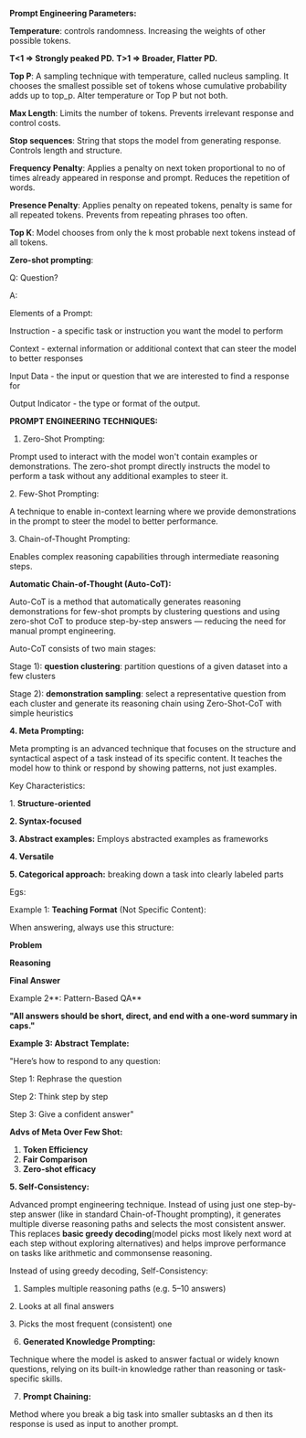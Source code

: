 **Prompt Engineering Parameters:**

**Temperature**: controls randomness. Increasing the weights of other possible tokens.

**T<1 => Strongly peaked PD.**
**T>1 => Broader, Flatter PD.**

**Top P**: A sampling technique with temperature, called nucleus sampling. It chooses the smallest possible set of tokens whose cumulative probability adds up to top\_p. Alter temperature or Top P but not both.

**Max Length**: Limits the number of tokens. Prevents irrelevant response and control costs.

**Stop sequences**: String that stops the model from generating response. Controls length and structure.

**Frequency Penalty**: Applies a penalty on next token proportional to no of times already appeared in response and prompt. Reduces the repetition of words.

**Presence Penalty**: Applies penalty on repeated tokens, penalty is same for all repeated tokens. Prevents from repeating phrases too often.

**Top K**: Model chooses from only the k most probable next tokens instead of all tokens.


**Zero-shot prompting**:

Q: Question?

A:



Elements of a Prompt:



Instruction - a specific task or instruction you want the model to perform



Context - external information or additional context that can steer the model to better responses



Input Data - the input or question that we are interested to find a response for



Output Indicator - the type or format of the output.





**PROMPT ENGINEERING TECHNIQUES:**



1. Zero-Shot Prompting:



Prompt used to interact with the model won't contain examples or demonstrations. The zero-shot prompt directly instructs the model to perform a task without any additional examples to steer it.



2\. Few-Shot Prompting:



A technique to enable in-context learning where we provide demonstrations in the prompt to steer the model to better performance. 



3\. Chain-of-Thought Prompting:



Enables complex reasoning capabilities through intermediate reasoning steps.



**Automatic Chain-of-Thought (Auto-CoT):**



Auto-CoT is a method that automatically generates reasoning demonstrations for few-shot prompts by clustering questions and using zero-shot CoT to produce step-by-step answers — reducing the need for manual prompt engineering.



Auto-CoT consists of two main stages:



Stage 1): **question clustering**: partition questions of a given dataset into a few clusters

Stage 2): **demonstration sampling**: select a representative question from each cluster and generate its reasoning chain using Zero-Shot-CoT with simple heuristics





**4. Meta Prompting:**



Meta prompting is an advanced technique that focuses on the structure and syntactical aspect of a task instead of its specific content. It teaches the model how to think or respond by showing patterns, not just examples.



Key Characteristics:

1\. **Structure-oriented**

**2. Syntax-focused**

**3. Abstract examples:** Employs abstracted examples as frameworks

**4. Versatile**

**5. Categorical approach:**  breaking down a task into clearly labeled parts



Egs:


Example 1: **Teaching Format** (Not Specific Content):

When answering, always use this structure:

**Problem**

**Reasoning**

**Final Answer**


Example 2**: Pattern-Based QA**

**"All answers should be short, direct, and end with a one-word summary in caps."**



**Example 3: Abstract Template:**

"Here’s how to respond to any question:

Step 1: Rephrase the question

Step 2: Think step by step

Step 3: Give a confident answer"



**Advs of Meta Over Few Shot:**


1. **Token Efficiency**
2. **Fair Comparison**
3. **Zero-shot efficacy**





**5. Self-Consistency:**  



Advanced prompt engineering technique. Instead of using just one step-by-step answer (like in standard Chain-of-Thought prompting), it generates multiple diverse reasoning paths and selects the most consistent answer. This replaces **basic greedy decoding**(model picks most likely next word at each step without exploring alternatives) and helps improve performance on tasks like arithmetic and commonsense reasoning.



Instead of using greedy decoding, Self-Consistency:

1. Samples multiple reasoning paths (e.g. 5–10 answers)

2\. Looks at all final answers

3\. Picks the most frequent (consistent) one


6. **Generated Knowledge Prompting:**
   
Technique where the model is asked to answer factual or widely known questions, relying on its built-in knowledge rather than reasoning or task-specific skills.

7. **Prompt Chaining:**

Method where you break a big task into smaller subtasks an d then its response is used as input to another prompt.

   

















